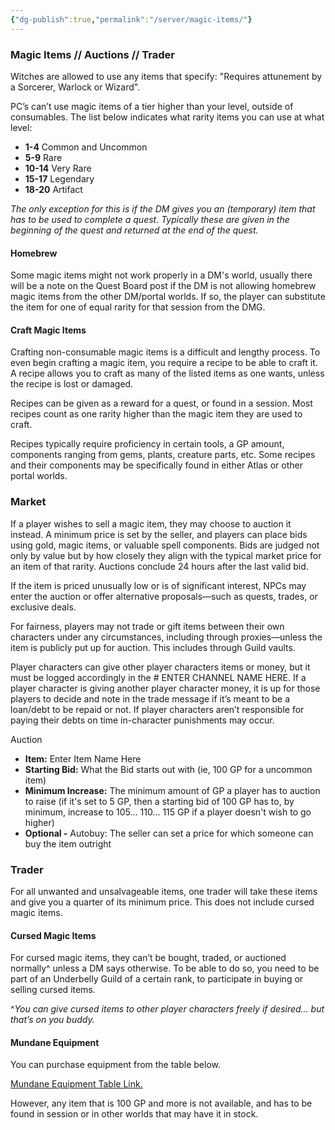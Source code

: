 ```yaml
---
{"dg-publish":true,"permalink":"/server/magic-items/"}
---
```


### Magic Items // Auctions // Trader

Witches are allowed to use any items that specify: "Requires attunement by a Sorcerer, Warlock or Wizard".

PC’s can’t use magic items of a tier higher than your level, outside of consumables. The list below indicates what rarity items you can use at what level:
- **1-4** Common and Uncommon
- **5-9** Rare
- **10-14** Very Rare
- **15-17** Legendary
- **18-20** Artifact

*The only exception for this is if the DM gives you an (temporary) item that has to be used to complete a quest. Typically these are given in the beginning of the quest and returned at the end of the quest.*
#### Homebrew

Some magic items might not work properly in a DM's world, usually there will be a note on the Quest Board post if the DM is not allowing homebrew magic items from the other DM/portal worlds. If so, the player can substitute the item for one of equal rarity for that session from the DMG. 

#### Craft Magic Items

Crafting non-consumable magic items is a difficult and lengthy process. To even begin crafting a magic item, you require a recipe to be able to craft it. A recipe allows you to craft as many of the listed items as one wants, unless the recipe is lost or damaged.

Recipes can be given as a reward for a quest, or found in a session. Most recipes count as one rarity higher than the magic item they are used to craft.

Recipes typically require proficiency in certain tools, a GP amount, components ranging from gems, plants, creature parts, etc. Some recipes and their components may be specifically found in either Atlas or other portal worlds. 

### Market

If a player wishes to sell a magic item, they may choose to auction it instead. A minimum price is set by the seller, and players can place bids using gold, magic items, or valuable spell components. Bids are judged not only by value but by how closely they align with the typical market price for an item of that rarity. Auctions conclude 24 hours after the last valid bid.

If the item is priced unusually low or is of significant interest, NPCs may enter the auction or offer alternative proposals—such as quests, trades, or exclusive deals.

For fairness, players may not trade or gift items between their own characters under any circumstances, including through proxies—unless the item is publicly put up for auction. This includes through Guild vaults. 

Player characters can give other player characters items or money, but it must be logged accordingly in the # ENTER CHANNEL NAME HERE. If a player character is giving another player character money, it is up for those players to decide and note in the trade message if it’s meant to be a loan/debt to be repaid or not. If player characters aren’t responsible for paying their debts on time in-character punishments may occur.

Auction
- **Item:** Enter Item Name Here
- **Starting Bid:** What the Bid starts out with (ie, 100 GP for a uncommon item)
- **Minimum Increase:** The minimum amount of GP a player has to auction to raise (if it's set to 5 GP, then a starting bid of 100 GP has to, by minimum, increase to 105... 110... 115 GP if a player doesn't wish to go higher)
- **Optional -** Autobuy: The seller can set a price for which someone can buy the item outright

### Trader

For all unwanted and unsalvageable items, one trader will take these items and give you a quarter of its minimum price. This does not include cursed magic items.

#### Cursed Magic Items

For cursed magic items, they can’t be bought, traded, or auctioned normally^ unless a DM says otherwise. To be able to do so, you need to be part of an Underbelly Guild of a certain rank, to participate in buying or selling cursed items.

^*You can give cursed items to other player characters freely if desired… but that’s on you buddy.*

#### Mundane Equipment

You can purchase equipment from the table below.

[Mundane Equipment Table Link.](https://i.imgur.com/GF79CtX.png)

However, any item that is 100 GP and more is not available, and has to be found in session or in other worlds that may have it in stock.